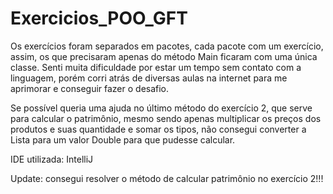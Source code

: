 # Exercicios_POO_GFT
Os exercícios foram separados em pacotes, cada pacote com um exercício, assim, os que precisaram apenas do método Main ficaram com uma única classe. Senti muita dificuldade por estar um tempo sem contato com a linguagem, porém corri atrás de diversas aulas na internet para me aprimorar e conseguir fazer o desafio.

Se possível queria uma ajuda no último método do exercício 2, que serve para calcular o patrimônio, mesmo sendo apenas multiplicar os preços dos produtos e suas quantidade e somar os tipos, não consegui converter a Lista para um valor Double para que pudesse calcular.

IDE utilizada: IntelliJ 

Update: consegui resolver o método de calcular patrimônio no exercício 2!!!
